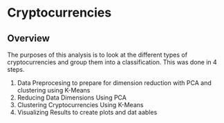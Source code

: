 # Cryptocurrencies

## Overview

The purposes of this analysis is to look at the different types of cryptocurrencies and group them into a classification. This was done in 4 steps.

1. Data Preprocesing to prepare for dimension reduction with PCA and clustering using K-Means
2. Reducing Data Dimensions Using PCA
3. Clustering Cryptocurrencies Using K-Means
4. Visualizing Results to create plots and dat aables